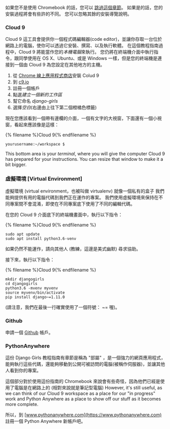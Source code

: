 如果您不是使用 Chromebook 的話，您可以 [跳過這個章節](http://tutorial.djangogirls.org/en/installation/#install-python)。 如果是的話，您的安裝過程將會有些許的不同。 您可以忽略其餘的安裝導覽說明。

### Cloud 9

Cloud 9 這工具會提供你一個程式碼編輯器(code editor)，並讓你存取一台位於網路上的電腦，使你可以透過它安裝、撰寫、以及執行軟體。 在這個教程指南過程中，Cloud 9 將能當作您的*本機電腦*來執行。 您仍將在終端機介面中執行指令，跟同學使用在 OS X、Ubuntu、或是 Windows 一樣，但是您的終端機是連接到一個由 Cloud 9 為您設定在其他地方的主機。

1. 從 [Chrome 線上應用程式商店](https://chrome.google.com/webstore/detail/cloud9/nbdmccoknlfggadpfkmcpnamfnbkmkcp)安裝 Colud 9
2. 到 [c9.io](https://c9.io)
3. 註冊一個帳戶
4. 點選*建立一個新的工作區*
5. 幫它命名 *django-girls*
6. 選擇*空白*(右邊由上往下第二個橙橘色標籤)

現在您應該看到一個帶有邊欄的介面，一個有文字的大視窗，下面還有一個小視窗，看起來應該像是這樣：

{% filename %}Cloud 9{% endfilename %}

    yourusername:~/workspace $
    

This bottom area is your *terminal*, where you will give the computer Cloud 9 has prepared for your instructions. You can resize that window to make it a bit bigger.

### 虛擬環境 [Virtual Environment]

虛擬環境 (virtual environment，也被叫做 virtualenv) 就像一個私有的盒子 我們能夠提供有用的電腦代碼到我們正在運作的專案。 我們使用虛擬環境來保持在不同專案間不會混淆，即使在不同專案底下使用了不同的編輯代碼。

在您的 Cloud 9 介面底下的終端機畫面中，執行以下指令：

{% filename %}Cloud 9{% endfilename %}

    sudo apt update
    sudo apt install python3.6-venv
    

如果仍然不能運作，請向其他人 (教練，這邊是美式幽默) 尋求協助。

接下來，執行以下指令：

{% filename %}Cloud 9{% endfilename %}

    mkdir djangogirls
    cd djangogirls
    python3.6 -mvenv myvenv
    source myvenv/bin/activate
    pip install django~=1.11.0
    

(請注意，我們在最後一行確實使用了一個符號： ~= 喔)。

### Github

申請一個 [Github](https://github.com) 帳戶。

### PythonAnywhere

這份 Django Girls 教程指南有章節是稱為 "部屬" ，是一個強力的網頁應用程式，能夠執行這些代碼，還能夠移動到公開可被訪問的電腦(被稱作伺服器)，並讓其他人看到你的專案。

這個部分對於使用這份指南的 Chromebook 來說會有些奇怪，因為他們已經是使用了電腦是在網路上的 (相對來說就是筆記型電腦) However, it's still useful, as we can think of our Cloud 9 workspace as a place for our "in progress" work and Python Anywhere as a place to show off our stuff as it becomes more complete.

所以，到 [www.pythonanywhere.com](https://www.pythonanywhere.com) 註冊一個 Python Anywhere 新帳戶吧。